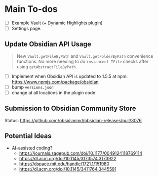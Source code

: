 # Main To-dos
- [ ] Example Vault (+ Dynamic Highlights plugin)
- [ ] Settings page.

## Update Obsidian API Usage
> New `Vault.getFileByPath` and `Vault.getFolderByPath` convenience functions.
> No more needing to do `instanceof TFile` checks after using
> `getAbstractFileByPath`.

- [ ] Implement when Obsidian API is updated to 1.5.5 at npm:
  <https://www.npmjs.com/package/obsidian>
- [ ] bump `versions.json`
- [ ] change at all locations in the plugin code

## Submission to Obsidian Community Store
Status: <https://github.com/obsidianmd/obsidian-releases/pull/3076>

## Potential Ideas
- AI-assisted coding?
	+ <https://journals.sagepub.com/doi/10.1177/0049124118769114>
	+ <https://dl.acm.org/doi/10.1145/3173574.3173922>
	+ <https://dspace.mit.edu/handle/1721.1/151980>
	+ <https://dl.acm.org/doi/10.1145/3411764.3445591>
